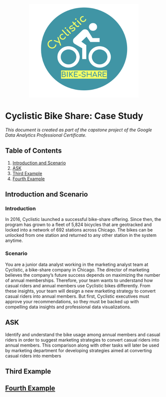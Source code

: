 
<p align="center">
  <img src="https://raw.githubusercontent.com/labwilliam/data_analysis_projects/main/cyclistic_bike_share/scripts/logo.png" /
width="350" 
height="300"
</p>

# **Cyclistic Bike Share: Case Study**

_This document is created as part of the capstone project of the Google Data Analytics Professional Certificate._

  ## Table of Contents
1. [Introduction and Scenario](#introduction-and-scenario)
2. [ASK](#ASK)
3. [Third Example](#third-example)
4. [Fourth Example](#fourth-examplehttpwwwfourthexamplecom)


## Introduction and Scenario
  ### Introduction
  In 2016, Cyclistic launched a successful bike-share offering. Since then, the program has grown to a fleet of 5,824 bicycles that are geotracked and locked into a network of 692 stations across Chicago. The bikes can be unlocked from one station and returned to any other station in the system anytime.
  ### Scenario
  You are a junior data analyst working in the marketing analyst team at Cyclistic, a bike-share company in Chicago. The director of marketing believes the company’s future success depends on maximizing the number of annual memberships. Therefore, your team wants to understand how casual riders and annual members use Cyclistic bikes differently. From these insights, your team will design a new marketing strategy to convert casual riders into annual members. But first, Cyclistic executives must approve your recommendations, so they must be backed up with compelling data insights and professional data visualizations.
## ASK
  Identify and understand the bike usage among annual members and casual riders in order to suggest marketing strategies to convert casual riders into annual members.
This comparison along with other tasks will later be used by marketing department for developing strategies aimed at converting casual riders into members

## Third Example
## [Fourth Example](http://www.fourthexample.com)
